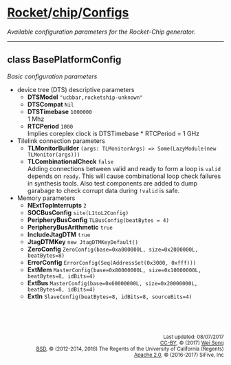 [Rocket](../Readme.md)/[chip](../chip.md)/[Configs](https://github.com/freechipsproject/rocket-chip/blob/master/src/main/scala/chip/Configs.scala)
=====================

*Available configuration parameters for the Rocket-Chip generator.*

**********************

## class BasePlatformConfig
*Basic configuration parameters*

+ device tree (DTS) descriptive parameters
  + **DTSModel** `"ucbbar,rocketship-unknown"`
  + **DTSCompat** `Nil`
  + **DTSTimebase** `1000000`<br>
    1 Mhz
  + **RTCPeriod** `1000`<br>
    Implies coreplex clock is DTSTimebase * RTCPeriod = 1 GHz
+ Tilelink connection parameters
  + **TLMonitorBuilder** `(args: TLMonitorArgs) => Some(LazyModule(new TLMonitor(args)))`
  + **TLCombinationalCheck** `false`<br>
    Adding connections between valid and ready to form a loop is `valid` depends on `ready`.
    This will cause combinational loop check failures in synthesis tools.
    Also test components are added to dump garabage to check corrupt data during `!valid` is safe.
+ Memory parameters
  + **NExtTopInterrupts** `2`
  + **SOCBusConfig** `site(L1toL2Config)`
  + **PeripheryBusConfig** `TLBusConfig(beatBytes = 4)`
  + **PeripheryBusArithmetic** `true`
  + **IncludeJtagDTM** `true`
  + **JtagDTMKey** `new JtagDTMKeyDefault()`
  + **ZeroConfig** `ZeroConfig(base=0xa000000L, size=0x2000000L, beatBytes=8)`
  + **ErrorConfig** `ErrorConfig(Seq(AddressSet(0x3000, 0xfff)))`
  + **ExtMem** `MasterConfig(base=0x80000000L, size=0x10000000L, beatBytes=8, idBits=4)`
  + **ExtBus** `MasterConfig(base=0x60000000L, size=0x20000000L, beatBytes=8, idBits=4)`
  + **ExtIn** `SlaveConfig(beatBytes=8, idBits=8, sourceBits=4)`

<br><br><br><p align="right">
<sub>
Last updated: 08/07/2017<br>
[CC-BY](https://creativecommons.org/licenses/by/3.0/), &copy; (2017) [Wei Song](mailto:wsong83@gmail.com)<br>
[BSD](https://github.com/freechipsproject/rocket-chip/blob/master/LICENSE.Berkeley), &copy; (2012-2014, 2016) The Regents of the University of California (Regents)<br>
[Apache 2.0](https://github.com/freechipsproject/rocket-chip/blob/master/LICENSE.SiFive), &copy; (2016-2017) SiFive, Inc
</sub>
</p>


